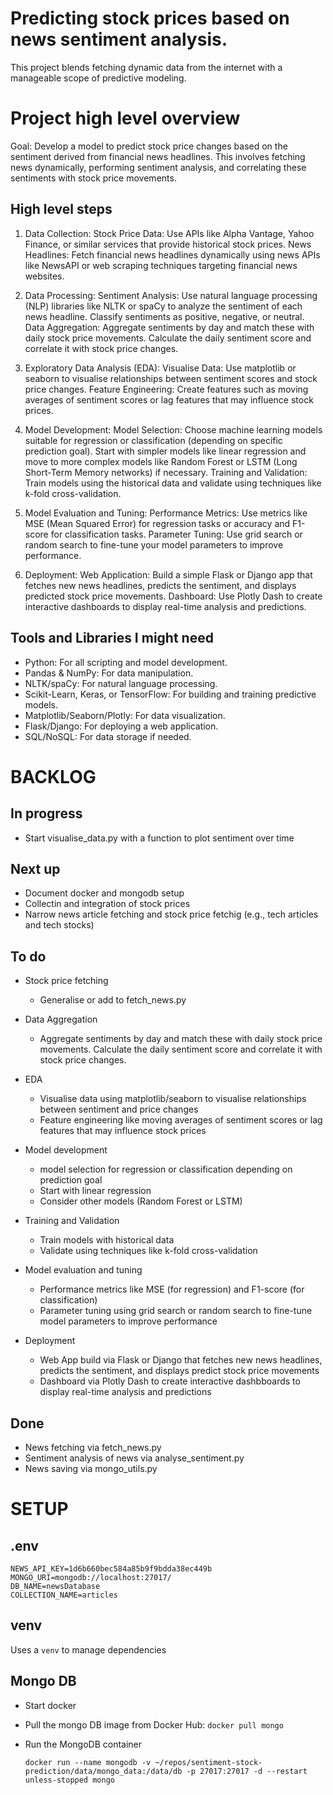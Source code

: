 # Predicting stock prices based on news sentiment analysis. 

This project blends fetching dynamic data from the internet with a manageable scope of predictive modeling.

# Project high level overview

Goal: Develop a model to predict stock price changes based on the sentiment derived from financial news headlines. This involves fetching news dynamically, performing sentiment analysis, and correlating these sentiments with stock price movements.

## High level steps
1. Data Collection:
Stock Price Data: Use APIs like Alpha Vantage, Yahoo Finance, or similar services that provide historical stock prices.
News Headlines: Fetch financial news headlines dynamically using news APIs like NewsAPI or web scraping techniques targeting financial news websites.

2. Data Processing:
Sentiment Analysis: Use natural language processing (NLP) libraries like NLTK or spaCy to analyze the sentiment of each news headline. Classify sentiments as positive, negative, or neutral.
Data Aggregation: Aggregate sentiments by day and match these with daily stock price movements. Calculate the daily sentiment score and correlate it with stock price changes.

3. Exploratory Data Analysis (EDA):
Visualise Data: Use matplotlib or seaborn to visualise relationships between sentiment scores and stock price changes.
Feature Engineering: Create features such as moving averages of sentiment scores or lag features that may influence stock prices.

4. Model Development:
Model Selection: Choose machine learning models suitable for regression or classification (depending on specific prediction goal). Start with simpler models like linear regression and  move to more complex models like Random Forest or LSTM (Long Short-Term Memory networks) if necessary.
Training and Validation: Train models using the historical data and validate using techniques like k-fold cross-validation.

5. Model Evaluation and Tuning:
Performance Metrics: Use metrics like MSE (Mean Squared Error) for regression tasks or accuracy and F1-score for classification tasks.
Parameter Tuning: Use grid search or random search to fine-tune your model parameters to improve performance.

6. Deployment:
Web Application: Build a simple Flask or Django app that fetches new news headlines, predicts the sentiment, and displays predicted stock price movements.
Dashboard: Use Plotly Dash to create interactive dashboards to display real-time analysis and predictions.


## Tools and Libraries I might need
- Python: For all scripting and model development.
- Pandas & NumPy: For data manipulation.
- NLTK/spaCy: For natural language processing.
- Scikit-Learn, Keras, or TensorFlow: For building and training predictive models.
- Matplotlib/Seaborn/Plotly: For data visualization.
- Flask/Django: For deploying a web application.
- SQL/NoSQL: For data storage if needed.

# BACKLOG

## In progress 
- Start visualise_data.py with a function to plot sentiment over time

## Next up
- Document docker and mongodb setup
- Collectin and integration of stock prices
- Narrow news article fetching and stock price fetchig (e.g., tech articles and tech stocks)

## To do

- Stock price fetching
    - Generalise or add to fetch_news.py

- Data Aggregation
    - Aggregate sentiments by day and match these with daily stock price movements. Calculate the daily sentiment score and correlate it with stock price changes.

- EDA
    - Visualise data using matplotlib/seaborn to visualise relationships between sentiment and price changes
    - Feature engineering like moving averages of sentiment scores or lag features that may influence stock prices

- Model development
    - model selection for regression or classification depending on prediction goal
    - Start with linear regression
    - Consider other models (Random Forest or LSTM)

- Training and Validation
    - Train models with historical data
    - Validate using techniques like k-fold cross-validation

- Model evaluation and tuning
    - Performance metrics like MSE (for regression) and F1-score (for classification)
    - Parameter tuning using grid search or random search to fine-tune model parameters to improve performance

- Deployment
    - Web App build via Flask or Django that fetches new news headlines, predicts the sentiment, and displays predict stock price movements
    - Dashboard via Plotly Dash to create interactive dashbboards to display real-time analysis and predictions

## Done
- News fetching via fetch_news.py
- Sentiment analysis of news via analyse_sentiment.py
- News saving via mongo_utils.py

# SETUP

## .env

```
NEWS_API_KEY=1d6b660bec584a85b9f9bdda38ec449b
MONGO_URI=mongodb://localhost:27017/
DB_NAME=newsDatabase
COLLECTION_NAME=articles
```

## venv

Uses a `venv` to manage dependencies

## Mongo DB
- Start docker
- Pull the mongo DB image from Docker Hub: `docker pull mongo`
- Run the MongoDB container

    ```
    docker run --name mongodb -v ~/repos/sentiment-stock-prediction/data/mongo_data:/data/db -p 27017:27017 -d --restart unless-stopped mongo
    ```
